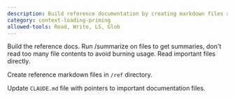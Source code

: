 ```yaml
---
description: Build reference documentation by creating markdown files and updating CLAUDE.md
category: context-loading-priming
allowed-tools: Read, Write, LS, Glob
---
```


Build the reference docs. Run /summarize on files to get summaries, don't read too many file contents to avoid burning usage. Read important files directly.

Create reference markdown files in `/ref` directory.

Update `CLAUDE.md` file with pointers to important documentation files.